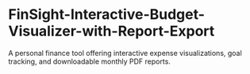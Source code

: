 # FinSight-Interactive-Budget-Visualizer-with-Report-Export
A personal finance tool offering interactive expense visualizations, goal tracking, and downloadable monthly PDF reports.
